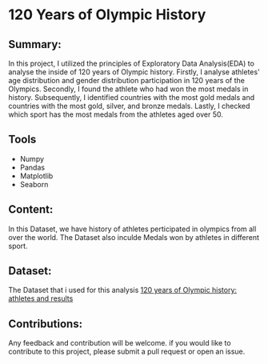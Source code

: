 # 120 Years of Olympic History

## Summary:

In this project, I utilized the principles of Exploratory Data Analysis(EDA) to analyse the inside of 120 years of Olympic history. Firstly, I analyse athletes' age distribution and gender distribution participation in 120 years of the Olympics. Secondly, I found the athlete who had won the most medals in history. Subsequently, I identified countries with the most gold medals and countries with the most gold, silver, and bronze medals. Lastly, I checked which sport has the most medals from the athletes aged over 50.

## Tools

- Numpy
- Pandas
- Matplotlib
- Seaborn

## Content:

In this Dataset, we have history of athletes perticipated in olympics from all over the world. The Dataset also inculde Medals won by athletes in different sport.

## Dataset:

The Dataset that i used for this analysis [120 years of Olympic history: athletes and results](https://www.kaggle.com/datasets/heesoo37/120-years-of-olympic-history-athletes-and-results)

## Contributions:

Any feedback and contribution will be welcome. if you would like to contribute to this project, please submit a pull request or open an issue.
